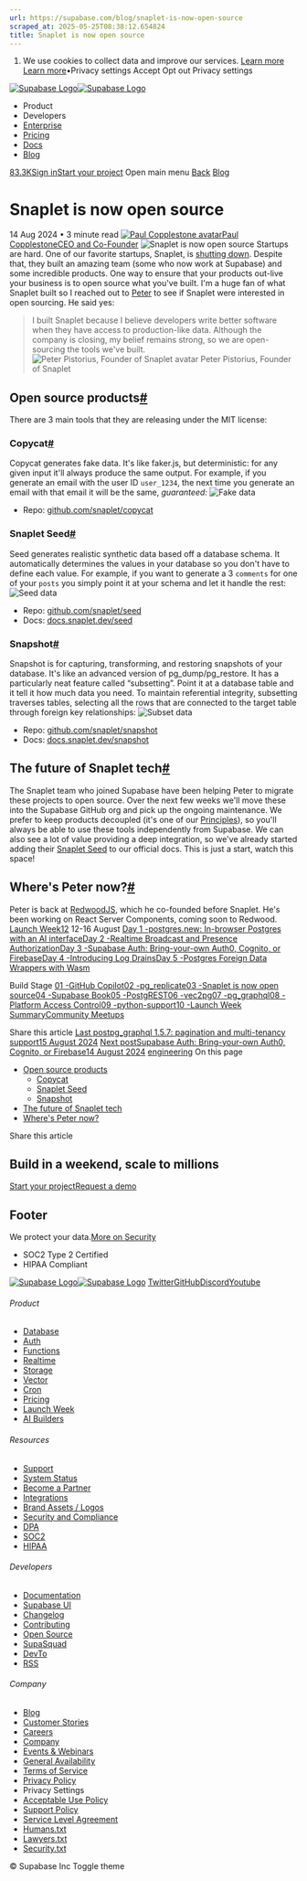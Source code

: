 ```yaml
---
url: https://supabase.com/blog/snaplet-is-now-open-source
scraped_at: 2025-05-25T08:38:12.654824
title: Snaplet is now open source
---
```


  1. We use cookies to collect data and improve our services. [Learn more](https://supabase.com/privacy#8-cookies-and-similar-technologies-used-on-our-european-services)
[Learn more](https://supabase.com/privacy#8-cookies-and-similar-technologies-used-on-our-european-services)•Privacy settings
Accept Opt out Privacy settings


[![Supabase Logo](https://supabase.com/_next/image?url=https%3A%2F%2Ffrontend-assets.supabase.com%2Fwww%2Fd218d9190b87%2F_next%2Fstatic%2Fmedia%2Fsupabase-logo-wordmark--light.daaeffd3.png&w=256&q=75&dpl=dpl_9xPTPeSUKoDuygMmT5sPj6DB4mgG)![Supabase Logo](https://supabase.com/_next/image?url=https%3A%2F%2Ffrontend-assets.supabase.com%2Fwww%2Fd218d9190b87%2F_next%2Fstatic%2Fmedia%2Fsupabase-logo-wordmark--dark.b36ebb5f.png&w=256&q=75&dpl=dpl_9xPTPeSUKoDuygMmT5sPj6DB4mgG)](https://supabase.com/)
  * Product 
  * Developers 
  * [Enterprise](https://supabase.com/enterprise)
  * [Pricing](https://supabase.com/pricing)
  * [Docs](https://supabase.com/docs)
  * [Blog](https://supabase.com/blog)


[83.3K](https://github.com/supabase/supabase)[Sign in](https://supabase.com/dashboard)[Start your project](https://supabase.com/dashboard)
Open main menu
[Back](https://supabase.com/blog)
[Blog](https://supabase.com/blog)
# Snaplet is now open source
14 Aug 2024
•
3 minute read
[![Paul Copplestone avatar](https://supabase.com/_next/image?url=https%3A%2F%2Fgithub.com%2Fkiwicopple.png&w=96&q=75&dpl=dpl_9xPTPeSUKoDuygMmT5sPj6DB4mgG)Paul CopplestoneCEO and Co-Founder](https://github.com/kiwicopple)
![Snaplet is now open source](https://supabase.com/_next/image?url=%2Fimages%2Fblog%2Flw12%2Fday-3%2Fthumb-snaplet.png&w=3840&q=100&dpl=dpl_9xPTPeSUKoDuygMmT5sPj6DB4mgG)
Startups are hard. One of our favorite startups, Snaplet, is [shutting down](https://www.snaplet.dev/post/snaplet-is-shutting-down). Despite that, they built an amazing team (some who now work at Supabase) and some incredible products.
One way to ensure that your products out-live your business is to open source what you've built. I'm a huge fan of what Snaplet built so I reached out to [Peter](https://x.com/appfactory/) to see if Snaplet were interested in open sourcing. He said yes:
> I built Snaplet because I believe developers write better software when they have access to production-like data. Although the company is closing, my belief remains strong, so we are open-sourcing the tools we've built.
> ![Peter Pistorius, Founder of Snaplet avatar](https://supabase.com/_next/image?url=%2Fimages%2Fblog%2Favatars%2Fpeter-snaplet.webp&w=64&q=75&dpl=dpl_9xPTPeSUKoDuygMmT5sPj6DB4mgG)
> Peter Pistorius, Founder of Snaplet
## Open source products[#](https://supabase.com/blog/snaplet-is-now-open-source#open-source-products)
There are 3 main tools that they are releasing under the MIT license:
### Copycat[#](https://supabase.com/blog/snaplet-is-now-open-source#copycat)
Copycat generates fake data. It's like faker.js, but deterministic: for any given input it'll always produce the same output. For example, if you generate an email with the user ID `user_1234`, the next time you generate an email with that email it will be the same, _guaranteed:_
![Fake data](https://supabase.com/_next/image?url=%2Fimages%2Fblog%2Flw12%2Fday-3%2Fsnaplet-fake-data.png&w=3840&q=75&dpl=dpl_9xPTPeSUKoDuygMmT5sPj6DB4mgG)
  * Repo: [github.com/snaplet/copycat](https://github.com/snaplet/copycat)


### Snaplet Seed[#](https://supabase.com/blog/snaplet-is-now-open-source#snaplet-seed)
Seed generates realistic synthetic data based off a database schema. It automatically determines the values in your database so you don't have to define each value. For example, if you want to generate a 3 `comments` for one of your `posts` you simply point it at your schema and let it handle the rest:
![Seed data](https://supabase.com/_next/image?url=%2Fimages%2Fblog%2Flw12%2Fday-3%2Fsnaplet-seed-data.png&w=3840&q=75&dpl=dpl_9xPTPeSUKoDuygMmT5sPj6DB4mgG)
  * Repo: [github.com/snaplet/seed](https://github.com/snaplet/seed)
  * Docs: [docs.snaplet.dev/seed](https://snaplet-seed.netlify.app/seed)


### Snapshot[#](https://supabase.com/blog/snaplet-is-now-open-source#snapshot)
Snapshot is for capturing, transforming, and restoring snapshots of your database. It's like an advanced version of pg_dump/pg_restore. It has a particularly neat feature called “subsetting”. Point it at a database table and it tell it how much data you need. To maintain referential integrity, subsetting traverses tables, selecting all the rows that are connected to the target table through foreign key relationships:
![Subset data](https://supabase.com/_next/image?url=%2Fimages%2Fblog%2Flw12%2Fday-3%2Fsnaplet-subset.png&w=3840&q=75&dpl=dpl_9xPTPeSUKoDuygMmT5sPj6DB4mgG)
  * Repo: [github.com/snaplet/snapshot](https://github.com/snaplet/snapshot)
  * Docs: [docs.snaplet.dev/snapshot](https://snaplet-snapshot.netlify.app/snapshot)


## The future of Snaplet tech[#](https://supabase.com/blog/snaplet-is-now-open-source#the-future-of-snaplet-tech)
The Snaplet team who joined Supabase have been helping Peter to migrate these projects to open source. Over the next few weeks we'll move these into the Supabase GitHub org and pick up the ongoing maintenance.
We prefer to keep products decoupled (it's one of our [Principles](https://supabase.com/docs/guides/getting-started/architecture#everything-works-in-isolation)), so you'll always be able to use these tools independently from Supabase. We can also see a lot of value providing a deep integration, so we've already started adding their [Snaplet Seed](https://supabase.com/docs/guides/local-development/seeding-your-database#generating-seed-data) to our official docs. This is just a start, watch this space!
## Where's Peter now?[#](https://supabase.com/blog/snaplet-is-now-open-source#wheres-peter-now)
Peter is back at [RedwoodJS](https://redwoodjs.com/), which he co-founded before Snaplet. He's been working on React Server Components, coming soon to Redwood.
[Launch Week12](https://supabase.com/launch-week/12)
12-16 August
[Day 1 -postgres.new: In-browser Postgres with an AI interface](https://supabase.com/blog/postgres-new)[Day 2 -Realtime Broadcast and Presence Authorization](https://supabase.com/blog/supabase-realtime-broadcast-and-presence-authorization)[Day 3 -Supabase Auth: Bring-your-own Auth0, Cognito, or Firebase](https://supabase.com/blog/third-party-auth-mfa-phone-send-hooks)[Day 4 -Introducing Log Drains](https://supabase.com/blog/log-drains)[Day 5 -Postgres Foreign Data Wrappers with Wasm](https://supabase.com/blog/postgres-foreign-data-wrappers-with-wasm)

Build Stage
[01 -GitHub Copilot](https://supabase.com/blog/github-copilot-extension-for-vs-code)[02 -pg_replicate](https://news.ycombinator.com/item?id=41209994)[03 -Snaplet is now open source](https://supabase.com/blog/snaplet-is-now-open-source)[04 -Supabase Book](https://supabase.com/blog/supabase-book-by-david-lorenz)[05 -PostgREST](https://supabase.com/blog/postgrest-12-2)[06 -vec2pg](https://supabase.com/blog/vec2pg)[07 -pg_graphql](https://supabase.com/blog/pg-graphql-1-5-7)[08 -Platform Access Control](https://supabase.com/blog/platform-access-control)[09 -python-support](https://supabase.com/blog/python-support)[10 -Launch Week Summary](https://supabase.com/blog/launch-week-12-top-10)[Community Meetups](https://supabase.com/launch-week#meetups)

Share this article
[](https://twitter.com/intent/tweet?url=https%3A%2F%2Fsupabase.com%2Fblog%2Fsnaplet-is-now-open-source&text=Snaplet%20is%20now%20open%20source)[](https://www.linkedin.com/shareArticle?url=https%3A%2F%2Fsupabase.com%2Fblog%2Fsnaplet-is-now-open-source&text=Snaplet%20is%20now%20open%20source)[](https://news.ycombinator.com/submitlink?u=https%3A%2F%2Fsupabase.com%2Fblog%2Fsnaplet-is-now-open-source&t=Snaplet%20is%20now%20open%20source)
[Last postpg_graphql 1.5.7: pagination and multi-tenancy support15 August 2024](https://supabase.com/blog/pg-graphql-1-5-7)
[Next postSupabase Auth: Bring-your-own Auth0, Cognito, or Firebase14 August 2024](https://supabase.com/blog/third-party-auth-mfa-phone-send-hooks)
[engineering](https://supabase.com/blog/tags/engineering)
On this page
  * [Open source products](https://supabase.com/blog/snaplet-is-now-open-source#open-source-products)
    * [Copycat](https://supabase.com/blog/snaplet-is-now-open-source#copycat)
    * [Snaplet Seed](https://supabase.com/blog/snaplet-is-now-open-source#snaplet-seed)
    * [Snapshot](https://supabase.com/blog/snaplet-is-now-open-source#snapshot)
  * [The future of Snaplet tech](https://supabase.com/blog/snaplet-is-now-open-source#the-future-of-snaplet-tech)
  * [Where's Peter now?](https://supabase.com/blog/snaplet-is-now-open-source#wheres-peter-now)


Share this article
[](https://twitter.com/intent/tweet?url=https%3A%2F%2Fsupabase.com%2Fblog%2Fsnaplet-is-now-open-source&text=Snaplet%20is%20now%20open%20source)[](https://www.linkedin.com/shareArticle?url=https%3A%2F%2Fsupabase.com%2Fblog%2Fsnaplet-is-now-open-source&text=Snaplet%20is%20now%20open%20source)[](https://news.ycombinator.com/submitlink?u=https%3A%2F%2Fsupabase.com%2Fblog%2Fsnaplet-is-now-open-source&t=Snaplet%20is%20now%20open%20source)
## Build in a weekend, scale to millions
[Start your project](https://supabase.com/dashboard)[Request a demo](https://supabase.com/contact/sales)
## Footer
We protect your data.[More on Security](https://supabase.com/security)
  * SOC2 Type 2 Certified
  * HIPAA Compliant


[![Supabase Logo](https://supabase.com/_next/image?url=https%3A%2F%2Ffrontend-assets.supabase.com%2Fwww%2Fd218d9190b87%2F_next%2Fstatic%2Fmedia%2Fsupabase-logo-wordmark--light.daaeffd3.png&w=384&q=75&dpl=dpl_9xPTPeSUKoDuygMmT5sPj6DB4mgG)![Supabase Logo](https://supabase.com/_next/image?url=https%3A%2F%2Ffrontend-assets.supabase.com%2Fwww%2Fd218d9190b87%2F_next%2Fstatic%2Fmedia%2Fsupabase-logo-wordmark--dark.b36ebb5f.png&w=384&q=75&dpl=dpl_9xPTPeSUKoDuygMmT5sPj6DB4mgG)](https://supabase.com/)
[Twitter](https://twitter.com/supabase)[GitHub](https://github.com/supabase)[Discord](https://discord.supabase.com/)[Youtube](https://youtube.com/c/supabase)
###### Product
  * [Database](https://supabase.com/database)
  * [Auth](https://supabase.com/auth)
  * [Functions](https://supabase.com/edge-functions)
  * [Realtime](https://supabase.com/realtime)
  * [Storage](https://supabase.com/storage)
  * [Vector](https://supabase.com/modules/vector)
  * [Cron](https://supabase.com/modules/cron)
  * [Pricing](https://supabase.com/pricing)
  * [Launch Week](https://supabase.com/launch-week)
  * [AI Builders](https://supabase.com/solutions/ai-builders)


###### Resources
  * [Support](https://supabase.com/support)
  * [System Status](https://status.supabase.com/)
  * [Become a Partner](https://supabase.com/partners)
  * [Integrations](https://supabase.com/partners/integrations)
  * [Brand Assets / Logos](https://supabase.com/brand-assets)
  * [Security and Compliance](https://supabase.com/security)
  * [DPA](https://supabase.com/legal/dpa)
  * [SOC2](https://supabase.com/security)
  * [HIPAA](https://forms.supabase.com/hipaa2)


###### Developers
  * [Documentation](https://supabase.com/docs)
  * [Supabase UI](https://supabase.com/ui)
  * [Changelog](https://supabase.com/changelog)
  * [Contributing](https://github.com/supabase/supabase/blob/master/CONTRIBUTING.md)
  * [Open Source](https://supabase.com/open-source)
  * [SupaSquad](https://supabase.com/supasquad)
  * [DevTo](https://dev.to/supabase)
  * [RSS](https://supabase.com/rss.xml)


###### Company
  * [Blog](https://supabase.com/blog)
  * [Customer Stories](https://supabase.com/customers)
  * [Careers](https://supabase.com/careers)
  * [Company](https://supabase.com/company)
  * [Events & Webinars](https://supabase.com/events)
  * [General Availability](https://supabase.com/ga)
  * [Terms of Service](https://supabase.com/terms)
  * [Privacy Policy](https://supabase.com/privacy)
  * Privacy Settings
  * [Acceptable Use Policy](https://supabase.com/aup)
  * [Support Policy](https://supabase.com/support-policy)
  * [Service Level Agreement](https://supabase.com/sla)
  * [Humans.txt](https://supabase.com/humans.txt)
  * [Lawyers.txt](https://supabase.com/lawyers.txt)
  * [Security.txt](https://supabase.com/.well-known/security.txt)


© Supabase Inc
Toggle theme

